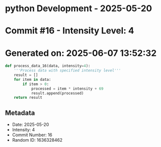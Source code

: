 ﻿# python Development - 2025-05-20
# Commit #16 - Intensity Level: 4
# Generated on: 2025-06-07 13:52:32
```python
def process_data_16(data, intensity=4):
    '''Process data with specified intensity level'''
    result = []
    for item in data:
        if item > 0:
            processed = item * intensity + 69
            result.append(processed)
    return result
```
## Metadata
- Date: 2025-05-20
- Intensity: 4
- Commit Number: 16
- Random ID: 1636328462
